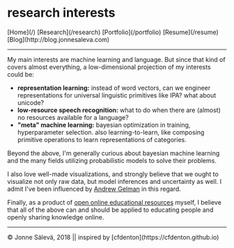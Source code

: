 <div id='topheader'>

# research interests

</div>

<thead>

<tr>

  <td>[Home](/)</td>

  <td>[Research](/research)</td>

  <td>[Portfolio](/portfolio)</td>

  <td>[Resume](/resume)</td>

  <td>[Blog](http://blog.jonnesaleva.com)</td>

</tr>

</thead>

---

<div id='container'>

My main interests are machine learning and language. But since that kind of covers almost everything, a low-dimensional projection of my interests could be:

- **representation learning:** instead of word vectors, can we engineer representations for universal linguistic primitives like IPA? what about unicode? 
- **low-resource speech recognition:** what to do when there are (almost) no resources available for a language?
- **"meta" machine learning:** bayesian optimization in training, hyperparameter selection. also learning-to-learn, like composing primitive operations to learn representations of categories.

Beyond the above, I'm generally curious about bayesian machine learning and the many fields utilizing probabilistic models to solve their problems.

I also love well-made visualizations, and strongly believe that we ought to visualize not only raw data, but model inferences and uncertainty as well. I admit I've been influenced by [Andrew Gelman](https://www.andrewgelman.com) in this regard.

Finally, as a product of [open online educational resources](http://www.khanacademy.org) myself, I believe that all of the above can and should be applied to educating people and openly sharing knowledge online.

</div>

---

<tfoot>

<tr>

  <td>© Jonne Sälevä, 2018 || inspired by [cfdenton](https://cfdenton.github.io)</td>

</tr>

</tfoot>
